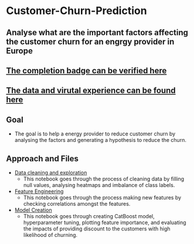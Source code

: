 # Customer-Churn-Prediction

## Analyse what are the important factors affecting the customer churn for an engrgy provider in Europe
## [The completion badge can be verified here](https://www.theforage.com/badges/Epq5nTGstgHs2HiaC/MPBY7orW2YxtihRxk/Open-Access%20Data%20Science%20%26%20Advanced%20Analytics%20Virtual%20Experience%20Program/Yash)
## [The data and virutal experience can be found here](https://www.theforage.com/virtual-internships/prototype/Tcz8gTtprzAS4xSoK/GAMMA-Virtual-Experience-Program?ref=Epq5nTGstgHs2HiaC)

## Goal

- The goal is to help a energy provider to reduce customer churn by analysing the factors and generating a hypothesis to reduce the churn.

## Approach and Files 

- [Data cleaning and exploration](https://github.com/yashmehta10/Customer-Churn-Prediction/blob/main/cleaning_and_exploration.ipynb)
  - This notebook goes through the process of cleaning data by filling null values, analysing heatmaps and imbalance of class labels.
- [Feature Engineering](https://github.com/yashmehta10/Customer-Churn-Prediction/blob/main/Feature-engineering.ipynb)
  - This notebook goes through the process making new features by checking correlations amongst the features. 
- [Model Creation](https://github.com/yashmehta10/Customer-Churn-Prediction/blob/main/catboost-model.ipynb)
  - This notebook goes through creating CatBoost model, hyperparameter tuning, plotting feature importance, and evaluating the impacts of providing discount to the customers with high likelihood of churning. 
